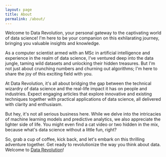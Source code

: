 ```yaml
---
layout: page
title: About
permalink: /about/
---
```


Welcome to Data Revolution, your personal gateway to the captivating world of data science! I'm here to be your companion on this exhilarating journey, bringing you valuable insights and knowledge.

As a computer scientist armed with an MSc in artificial intelligence and experience in the realm of data science, I've ventured deep into the data jungle, taming wild datasets and unlocking their hidden treasures. But I'm not just about crunching numbers and churning out algorithms; I'm here to share the joy of this exciting field with you.

At Data Revolution, it's all about bridging the gap between the technical wizardry of data science and the real-life impact it has on people and industries. Expect engaging articles that explore innovative and existing techniques together with practical applications of data science, all delivered with clarity and enthusiasm.

But hey, it's not all serious business here. While we delve into the intricacies of machine learning models and predictive analytics, we also appreciate the lighter side of life. You might even find a cat video or two hidden in the mix, because what's data science without a little fun, right?

So, grab a cup of coffee, kick back, and let's embark on this thrilling adventure together. Get ready to revolutionize the way you think about data. Welcome to [Data Revolution](https://joseantonio-nn.github.io/data-revolution/)!
